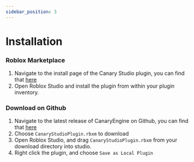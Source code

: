 ```yaml
---
sidebar_position: 3
---
```


# Installation

### Roblox Marketplace

1. Navigate to the install page of the Canary Studio plugin, you can find that [here](https://create.roblox.com/marketplace/asset/12591143042/Canary-Studio)
2. Open Roblox Studio and install the plugin from within your plugin inventory.

### Download on Github

1. Navigate to the latest release of CanaryEngine on Github, you can find that [here](https://github.com/canary-development/CanaryEngine/releases/)
2. Choose `CanaryStudioPlugin.rbxm` to download
3. Open Roblox Studio, and drag `CanaryStudioPlugin.rbxm` from your download directory into studio.
4. Right click the plugin, and choose `Save as Local Plugin`